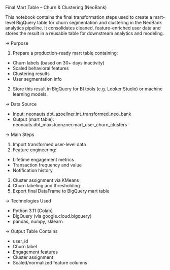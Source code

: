 Final Mart Table – Churn & Clustering (NeoBank)

This notebook contains the final transformation steps used to create a mart-level BigQuery table for churn segmentation and clustering in the NeoBank analytics pipeline.
It consolidates cleaned, feature-enriched user data and stores the result in a reusable table for downstream analytics and modeling.

-> Purpose
1. Prepare a production-ready mart table containing:
  - Churn labels (based on 30+ days inactivity)
  - Scaled behavioral features
  - Clustering results
  - User segmentation info
2. Store this result in BigQuery for BI tools (e.g. Looker Studio) or machine learning models.

-> Data Source 
- Input: neonauts.dbt_azoellner.int_transformed_neo_bank
- Output (mart table): neonauts.dbt_maxstuenzner.mart_user_churn_clusters

-> Main Steps
1. Import transformed user-level data
2. Feature engineering:
  - Lifetime engagement metrics
  - Transaction frequency and value
  - Notification history
3. Cluster assignment via KMeans
4. Churn labeling and thresholding
5. Export final DataFrame to BigQuery mart table

-> Technologies Used
- Python 3.11 (Colab)
- BigQuery (via google.cloud.bigquery)
- pandas, numpy, sklearn

-> Output Table Contains
- user_id
- Churn label
- Engagement features
- Cluster assignment
- Scaled/normalized feature columns

